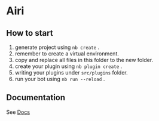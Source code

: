 # Airi

## How to start

1. generate project using `nb create` .
2. remember to create a virtual environment.
3. copy and replace all files in this folder to the new folder.
4. create your plugin using `nb plugin create` .
5. writing your plugins under `src/plugins` folder.
6. run your bot using `nb run --reload` .

## Documentation

See [Docs](https://nonebot.dev/)
